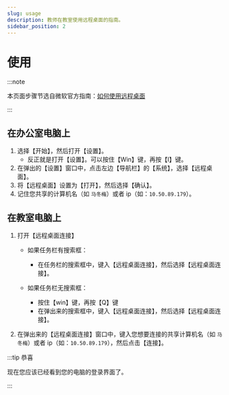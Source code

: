 ```yaml
---
slug: usage
description: 教师在教室使用远程桌面的指南。
sidebar_position: 2
---
```


# 使用

:::note

本页面步骤节选自微软官方指南：[如何使用远程桌面](https://support.microsoft.com/zh-cn/windows/%E5%A6%82%E4%BD%95%E4%BD%BF%E7%94%A8%E8%BF%9C%E7%A8%8B%E6%A1%8C%E9%9D%A2-5fe128d5-8fb1-7a23-3b8a-41e636865e8c)

:::

## 在办公室电脑上

1. 选择【开始】，然后打开【设置】。
    - 反正就是打开【设置】。可以按住【Win】键，再按【I】键。
2. 在弹出的【设置】窗口中，点击左边【导航栏】的【系统】，选择【远程桌面】。
3. 将【远程桌面】设置为【打开】，然后选择【确认】。
4. 记住您共享的计算机名（如 `马冬梅`）或者 ip（如：`10.50.89.179`）。

## 在教室电脑上

1. 打开【远程桌面连接】

    - 如果任务栏有搜索框：

        - 在任务栏的搜索框中，键入【远程桌面连接】，然后选择【远程桌面连接】。

    - 如果任务栏无搜索框：

        - 按住【win】键，再按【Q】键
        - 在弹出来的搜索框中，键入【远程桌面连接】，然后选择【远程桌面连接】。

2. 在弹出来的【远程桌面连接】窗口中，键入您想要连接的共享计算机名（如 `马冬梅`）或者 ip（如：`10.50.89.179`），然后点击【连接】。

:::tip 恭喜

现在您应该已经看到您的电脑的登录界面了。

:::
